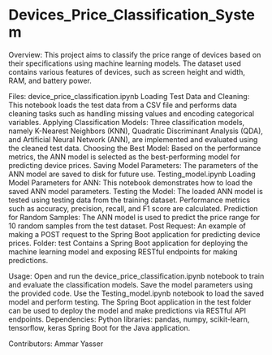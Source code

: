 # Devices_Price_Classification_System

Overview:
This project aims to classify the price range of devices based on their specifications using machine learning models. The dataset used contains various features of devices, such as screen height and width, RAM, and battery power.

Files:
device_price_classification.ipynb
Loading Test Data and Cleaning: This notebook loads the test data from a CSV file and performs data cleaning tasks such as handling missing values and encoding categorical variables.
Applying Classification Models: Three classification models, namely K-Nearest Neighbors (KNN), Quadratic Discriminant Analysis (QDA), and Artificial Neural Network (ANN), are implemented and evaluated using the cleaned test data.
Choosing the Best Model: Based on the performance metrics, the ANN model is selected as the best-performing model for predicting device prices.
Saving Model Parameters: The parameters of the ANN model are saved to disk for future use.
Testing_model.ipynb
Loading Model Parameters for ANN: This notebook demonstrates how to load the saved ANN model parameters.
Testing the Model: The loaded ANN model is tested using testing data from the training dataset. Performance metrics such as accuracy, precision, recall, and F1 score are calculated.
Prediction for Random Samples: The ANN model is used to predict the price range for 10 random samples from the test dataset.
Post Request: An example of making a POST request to the Spring Boot application for predicting device prices.
Folder: test
Contains a Spring Boot application for deploying the machine learning model and exposing RESTful endpoints for making predictions.

Usage:
Open and run the device_price_classification.ipynb notebook to train and evaluate the classification models.
Save the model parameters using the provided code.
Use the Testing_model.ipynb notebook to load the saved model and perform testing.
The Spring Boot application in the test folder can be used to deploy the model and make predictions via RESTful API endpoints.
Dependencies:
Python libraries: pandas, numpy, scikit-learn, tensorflow, keras
Spring Boot for the Java application.

Contributors:
Ammar Yasser
